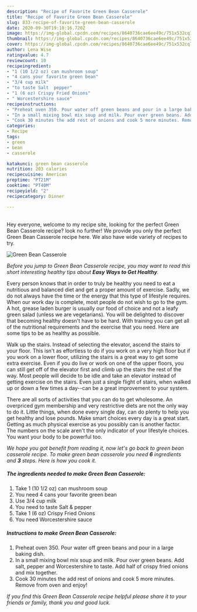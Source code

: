 ```yaml
---
description: "Recipe of Favorite Green Bean Casserole"
title: "Recipe of Favorite Green Bean Casserole"
slug: 833-recipe-of-favorite-green-bean-casserole
date: 2020-09-30T19:10:16.720Z
image: https://img-global.cpcdn.com/recipes/8640736cae6ee49c/751x532cq70/green-bean-casserole-recipe-main-photo.jpg
thumbnail: https://img-global.cpcdn.com/recipes/8640736cae6ee49c/751x532cq70/green-bean-casserole-recipe-main-photo.jpg
cover: https://img-global.cpcdn.com/recipes/8640736cae6ee49c/751x532cq70/green-bean-casserole-recipe-main-photo.jpg
author: Lena Wise
ratingvalue: 4.7
reviewcount: 10
recipeingredient:
- "1 (10 1/2 oz) can mushroom soup"
- "4 cans your favorite green bean"
- "3/4 cup milk"
- "to taste Salt  pepper"
- "1 (6 oz) Crispy Fried Onions"
- " Worcestershire sauce"
recipeinstructions:
- "Preheat oven 350. Pour water off green beans and pour in a large baking dish."
- "In a small mixing bowl mix soup and milk. Pour over green beans. Add salt, pepper and Worcestershire to taste. Add half of crispy fried onions and mix together."
- "Cook 30 minutes the add rest of onions and cook 5 more minutes. Remove from oven and enjoy!"
categories:
- Recipe
tags:
- green
- bean
- casserole

katakunci: green bean casserole 
nutrition: 203 calories
recipecuisine: American
preptime: "PT21M"
cooktime: "PT40M"
recipeyield: "2"
recipecategory: Dinner

---
```

<br>
Hey everyone, welcome to my recipe site, looking for the perfect Green Bean Casserole recipe? look no further! We provide you only the perfect Green Bean Casserole recipe here. We also have wide variety of recipes to try.
<br>


![Green Bean Casserole](https://img-global.cpcdn.com/recipes/8640736cae6ee49c/751x532cq70/green-bean-casserole-recipe-main-photo.jpg)

<i>Before you jump to Green Bean Casserole recipe, you may want to read this short interesting healthy tips about <strong>Easy Ways to Get Healthy</strong>.</i>

Every person knows that in order to truly be healthy you need to eat a nutritious and balanced diet and get a proper amount of exercise. Sadly, we do not always have the time or the energy that this type of lifestyle requires. When our work day is complete, most people do not wish to go to the gym. A hot, grease laden burger is usually our food of choice and not a leafy green salad (unless we are vegetarians). You will be delighted to discover that becoming healthy doesn't have to be hard. With training you can get all of the nutritional requirements and the exercise that you need. Here are some tips to be as healthy as possible.

Walk up the stairs. Instead of selecting the elevator, ascend the stairs to your floor. This isn't as effortless to do if you work on a very high floor but if you work on a lower floor, utilizing the stairs is a great way to get some extra exercise. Even if you do live or work on one of the upper floors, you can still get off of the elevator first and climb up the stairs the rest of the way. Most people will decide to be idle and take an elevator instead of getting exercise on the stairs. Even just a single flight of stairs, when walked up or down a few times a day--can be a great improvement to your system. 

There are all sorts of activities that you can do to get wholesome. An overpriced gym membership and very restrictive diets are not the only way to do it. Little things, when done every single day, can do plenty to help you get healthy and lose pounds. Make smart choices every day is a great start. Getting as much physical exercise as you possibly can is another factor. The numbers on the scale aren't the only indicator of your lifestyle choices. You want your body to be powerful too. 


<i>We hope you got benefit from reading it, now let's go back to green bean casserole recipe. To make green bean casserole you need <strong>6</strong> ingredients and <strong>3</strong> steps. Here is how you cook it.
</i>

##### The ingredients needed to make Green Bean Casserole:

1. Take 1 (10 1/2 oz) can mushroom soup
1. You need 4 cans your favorite green bean
1. Use 3/4 cup milk
1. You need to taste Salt &amp; pepper
1. Take 1 (6 oz) Crispy Fried Onions
1. You need  Worcestershire sauce


##### Instructions to make Green Bean Casserole:

1. Preheat oven 350. Pour water off green beans and pour in a large baking dish.
1. In a small mixing bowl mix soup and milk. Pour over green beans. Add salt, pepper and Worcestershire to taste. Add half of crispy fried onions and mix together.
1. Cook 30 minutes the add rest of onions and cook 5 more minutes. Remove from oven and enjoy!


<i>If you find this Green Bean Casserole recipe helpful please share it to your friends or family, thank you and good luck.</i>
